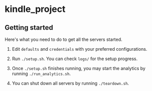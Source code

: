 # kindle_project

## Getting started

Here's what you need to do to get all the servers started.

1. Edit `defaults` and `credentials` with your preferred configurations.

2. Run `./setup.sh`. You can check `logs/` for the setup progress.

3. Once `./setup.sh` finishes running, you may start the analytics by running `./run_analytics.sh`.

4. You can shut down all servers by running `./teardown.sh`.
